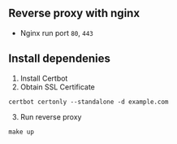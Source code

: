 ## Reverse proxy with nginx

- Nginx run port `80`, `443`

## Install dependenies

1. Install Certbot
2. Obtain SSL Certificate

```
certbot certonly --standalone -d example.com
```

3. Run reverse proxy

```
make up
```
